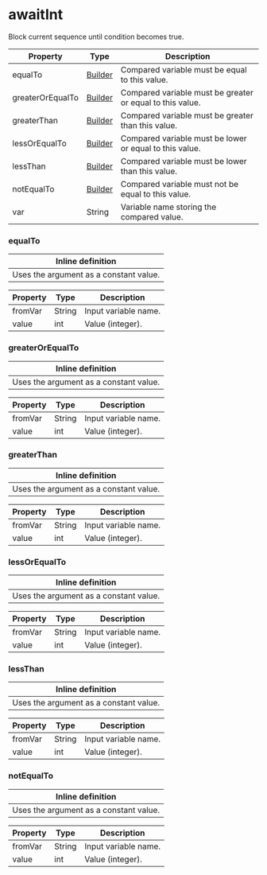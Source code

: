# awaitInt

Block current sequence until condition becomes true.

| Property | Type | Description |
| ------- | ------- | -------- |
| equalTo | [Builder](#equalto) | Compared variable must be equal to this value. |
| greaterOrEqualTo | [Builder](#greaterorequalto) | Compared variable must be greater or equal to this value. |
| greaterThan | [Builder](#greaterthan) | Compared variable must be greater than this value. |
| lessOrEqualTo | [Builder](#lessorequalto) | Compared variable must be lower or equal to this value. |
| lessThan | [Builder](#lessthan) | Compared variable must be lower than this value. |
| notEqualTo | [Builder](#notequalto) | Compared variable must not be equal to this value. |
| var | String | Variable name storing the compared value. |

### <a id="equalTo"></a>equalTo


| Inline definition |
| -------- |
| Uses the argument as a constant value. |

| Property | Type | Description |
| ------- | ------- | ------- |
| fromVar | String | Input variable name. |
| value | int | Value (integer). |

### <a id="greaterOrEqualTo"></a>greaterOrEqualTo


| Inline definition |
| -------- |
| Uses the argument as a constant value. |

| Property | Type | Description |
| ------- | ------- | ------- |
| fromVar | String | Input variable name. |
| value | int | Value (integer). |

### <a id="greaterThan"></a>greaterThan


| Inline definition |
| -------- |
| Uses the argument as a constant value. |

| Property | Type | Description |
| ------- | ------- | ------- |
| fromVar | String | Input variable name. |
| value | int | Value (integer). |

### <a id="lessOrEqualTo"></a>lessOrEqualTo


| Inline definition |
| -------- |
| Uses the argument as a constant value. |

| Property | Type | Description |
| ------- | ------- | ------- |
| fromVar | String | Input variable name. |
| value | int | Value (integer). |

### <a id="lessThan"></a>lessThan


| Inline definition |
| -------- |
| Uses the argument as a constant value. |

| Property | Type | Description |
| ------- | ------- | ------- |
| fromVar | String | Input variable name. |
| value | int | Value (integer). |

### <a id="notEqualTo"></a>notEqualTo


| Inline definition |
| -------- |
| Uses the argument as a constant value. |

| Property | Type | Description |
| ------- | ------- | ------- |
| fromVar | String | Input variable name. |
| value | int | Value (integer). |

